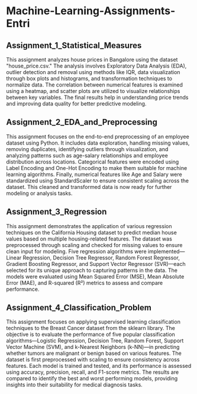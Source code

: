 # Machine-Learning-Assignments-Entri
## Assignment_1_Statistical_Measures
This assignment analyzes house prices in Bangalore using the dataset "house_price.csv." The analysis involves Exploratory Data Analysis (EDA), outlier detection and removal using methods like IQR, data visualization through box plots and histograms, and transformation techniques to normalize data. The correlation between numerical features is examined using a heatmap, and scatter plots are utilized to visualize relationships between key variables. The final results help in understanding price trends and improving data quality for better predictive modeling.
## Assignment_2_EDA_and_Preprocessing
This assignment focuses on the end-to-end preprocessing of an employee dataset using Python. It includes data exploration, handling missing values, removing duplicates, identifying outliers through visualization, and analyzing patterns such as age-salary relationships and employee distribution across locations. Categorical features were encoded using Label Encoding and One-Hot Encoding to make them suitable for machine learning algorithms. Finally, numerical features like Age and Salary were standardized using StandardScaler to ensure consistent scaling across the dataset. This cleaned and transformed data is now ready for further modeling or analysis tasks.
## Assignment_3_Regression
This assignment demonstrates the application of various regression techniques on the California Housing dataset to predict median house values based on multiple housing-related features. The dataset was preprocessed through scaling and checked for missing values to ensure clean input for modeling. Five regression algorithms were implemented—Linear Regression, Decision Tree Regressor, Random Forest Regressor, Gradient Boosting Regressor, and Support Vector Regressor (SVR)—each selected for its unique approach to capturing patterns in the data. The models were evaluated using Mean Squared Error (MSE), Mean Absolute Error (MAE), and R-squared (R²) metrics to assess and compare performance. 
## Assignment_4_Classification_Problem
This assignment focuses on applying supervised learning classification techniques to the Breast Cancer dataset from the sklearn library. The objective is to evaluate the performance of five popular classification algorithms—Logistic Regression, Decision Tree, Random Forest, Support Vector Machine (SVM), and k-Nearest Neighbors (k-NN)—in predicting whether tumors are malignant or benign based on various features. The dataset is first preprocessed with scaling to ensure consistency across features. Each model is trained and tested, and its performance is assessed using accuracy, precision, recall, and F1-score metrics. The results are compared to identify the best and worst performing models, providing insights into their suitability for medical diagnosis tasks.
